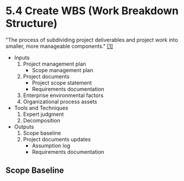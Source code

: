 # 5.4 Create WBS (Work Breakdown Structure)

"The process of subdividing project deliverables and project work into smaller,
more manageable components." [[1]](../home.md#references)

- Inputs
  1. Project management plan
     - Scope management plan
  2. Project documents
     - Project scope statement
     - Requirements documentation
  3. Enterprise environmental factors
  4. Organizational process assets
- Tools and Techniques
  1. Expert judgment
  2. Decomposition
- Outputs
  1. Scope baseline
  2. Project documents updates
     - Assumption log
     - Requirements documentation

## Scope Baseline
